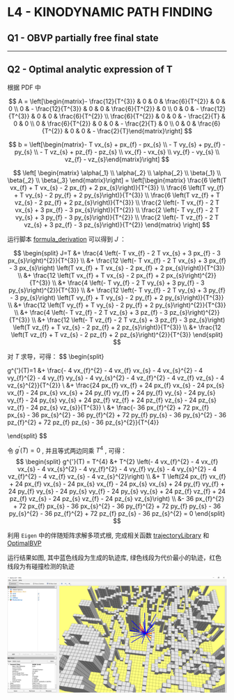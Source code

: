 # L4 - KINODYNAMIC PATH FINDING

## Q1 - OBVP partially free final state

---

## Q2 - Optimal analytic expression of T

根据 PDF 中

$$
A = \left[\begin{matrix}- \frac{12}{T^{3}} & 0 & 0 & \frac{6}{T^{2}} & 0 & 0 \\ 0 & - \frac{12}{T^{3}} & 0 & 0 & \frac{6}{T^{2}} & 0 \\ 0 & 0 & - \frac{12}{T^{3}} & 0 & 0 & \frac{6}{T^{2}} \\ \frac{6}{T^{2}} & 0 & 0 & - \frac{2}{T} & 0 & 0 \\ 0 & \frac{6}{T^{2}} & 0 & 0 & - \frac{2}{T} & 0 \\ 0 & 0 & \frac{6}{T^{2}} & 0 & 0 & - \frac{2}{T}\end{matrix}\right]
$$


$$
b = \left[\begin{matrix}- T vx_{s} + px_{f} - px_{s} \\ - T vy_{s} + py_{f} - py_{s} \\ - T vz_{s} + pz_{f} - pz_{s} \\ vx_{f} - vx_{s} \\ vy_{f} - vy_{s} \\ vz_{f} - vz_{s}\end{matrix}\right]
$$

$$
\left[ \begin{matrix} \alpha{_1} \\ \alpha{_2} \\ \alpha{_2} \\ \beta{_1} \\ \beta{_2} \\ \beta{_3}  \end{matrix}\right]  
= \left[\begin{matrix} \frac{6 \left(T vx_{f} + T vx_{s} - 2 px_{f} + 2 px_{s}\right)}{T^{3}} \\ \frac{6 \left(T vy_{f} + T vy_{s} - 2 py_{f} + 2 py_{s}\right)}{T^{3}} \\ \frac{6 \left(T vz_{f} + T vz_{s} - 2 pz_{f} + 2 pz_{s}\right)}{T^{3}} \\ \frac{2 \left(- T vx_{f} - 2 T vx_{s} + 3 px_{f} - 3 px_{s}\right)}{T^{2}} \\ \frac{2 \left(- T vy_{f} - 2 T vy_{s} + 3 py_{f} - 3 py_{s}\right)}{T^{2}} \\ \frac{2 \left(- T vz_{f} - 2 T vz_{s} + 3 pz_{f} - 3 pz_{s}\right)}{T^{2}} \end{matrix} \right]
$$

运行脚本 [formula_derivation](./formula_derivation.py) 可以得到 $J$ ：

$$
\begin{split}
J=T &+ \frac{4 \left(- T vx_{f} - 2 T vx_{s} + 3 px_{f} - 3 px_{s}\right)^{2}}{T^{3}} \\ &+ \frac{12 \left(- T vx_{f} - 2 T vx_{s} + 3 px_{f} - 3 px_{s}\right) \left(T vx_{f} + T vx_{s} - 2 px_{f} + 2 px_{s}\right)}{T^{3}} \\ &+ \frac{12 \left(T vx_{f} + T vx_{s} - 2 px_{f} + 2 px_{s}\right)^{2}}{T^{3}} \\ &+ \frac{4 \left(- T vy_{f} - 2 T vy_{s} + 3 py_{f} - 3 py_{s}\right)^{2}}{T^{3}} \\ &+ \frac{12 \left(- T vy_{f} - 2 T vy_{s} + 3 py_{f} - 3 py_{s}\right) \left(T vy_{f} + T vy_{s} - 2 py_{f} + 2 py_{s}\right)}{T^{3}} \\ &+ \frac{12 \left(T vy_{f} + T vy_{s} - 2 py_{f} + 2 py_{s}\right)^{2}}{T^{3}} \\ &+ \frac{4 \left(- T vz_{f} - 2 T vz_{s} + 3 pz_{f} - 3 pz_{s}\right)^{2}}{T^{3}} \\ &+ \frac{12 \left(- T vz_{f} - 2 T vz_{s} + 3 pz_{f} - 3 pz_{s}\right) \left(T vz_{f} + T vz_{s} - 2 pz_{f} + 2 pz_{s}\right)}{T^{3}} \\ &+ \frac{12 \left(T vz_{f} + T vz_{s} - 2 pz_{f} + 2 pz_{s}\right)^{2}}{T^{3}}
\end{split}
$$

对 $T$ 求导，可得：
$$
\begin{split}

g^{'}(T)=1 &+ \frac{- 4 vx_{f}^{2} - 4 vx_{f} vx_{s} - 4 vx_{s}^{2} - 4 vy_{f}^{2} - 4 vy_{f} vy_{s} - 4 vy_{s}^{2} - 4 vz_{f}^{2} - 4 vz_{f} vz_{s} - 4 vz_{s}^{2}}{T^{2}} \\ &+ \frac{24 px_{f} vx_{f} + 24 px_{f} vx_{s} - 24 px_{s} vx_{f} - 24 px_{s} vx_{s} + 24 py_{f} vy_{f} + 24 py_{f} vy_{s} - 24 py_{s} vy_{f} - 24 py_{s} vy_{s} + 24 pz_{f} vz_{f} + 24 pz_{f} vz_{s} - 24 pz_{s} vz_{f} - 24 pz_{s} vz_{s}}{T^{3}} \\ &+ \frac{- 36 px_{f}^{2} + 72 px_{f} px_{s} - 36 px_{s}^{2} - 36 py_{f}^{2} + 72 py_{f} py_{s} - 36 py_{s}^{2} - 36 pz_{f}^{2} + 72 pz_{f} pz_{s} - 36 pz_{s}^{2}}{T^{4}}

\end{split}
$$

令 $g^{'}(T)=0$ , 并且等式两边同乘 $T^4$ , 可得：
$$
\begin{split}
g^{'}(T) = 
T^{4} &+ T^{2} \left(- 4 vx_{f}^{2} - 4 vx_{f} vx_{s} - 4 vx_{s}^{2} - 4 vy_{f}^{2} - 4 vy_{f} vy_{s} - 4 vy_{s}^{2} - 4 vz_{f}^{2} - 4 vz_{f} vz_{s} - 4 vz_{s}^{2}\right) \\ &+ T \left(24 px_{f} vx_{f} + 24 px_{f} vx_{s} - 24 px_{s} vx_{f} - 24 px_{s} vx_{s} + 24 py_{f} vy_{f} + 24 py_{f} vy_{s} - 24 py_{s} vy_{f} - 24 py_{s} vy_{s} + 24 pz_{f} vz_{f} + 24 pz_{f} vz_{s} - 24 pz_{s} vz_{f} - 24 pz_{s} vz_{s}\right) \\ &- 36 px_{f}^{2} + 72 px_{f} px_{s} - 36 px_{s}^{2} - 36 py_{f}^{2} + 72 py_{f} py_{s} - 36 py_{s}^{2} - 36 pz_{f}^{2} + 72 pz_{f} pz_{s} - 36 pz_{s}^{2} = 0
\end{split}
$$

利用 `Eigen` 中的伴随矩阵求解多项式根, 完成相关函数 [trajectoryLibrary](../src/grid_path_searcher/src/demo_node.cpp#L111) 和 [OptimalBVP](../src/grid_path_searcher/src/hw_tool.cpp#L86)

运行结果如图, 其中蓝色线段为生成的轨迹库, 绿色线段为代价最小的轨迹，红色线段为有碰撞检测的轨迹

![OBVP](./OBVP2.png)